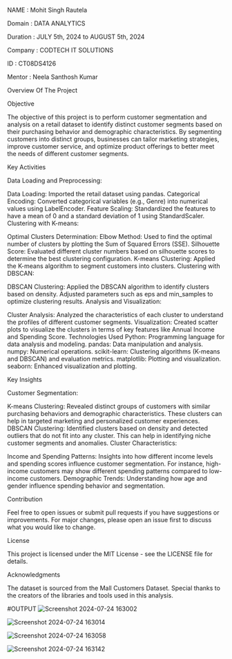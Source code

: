 NAME : Mohit Singh Rautela

Domain : DATA ANALYTICS

Duration : JULY 5th, 2024 to AUGUST 5th, 2024

Company :  CODTECH IT SOLUTIONS 

ID : CT08DS4126

Mentor :  Neela Santhosh Kumar 


Overview Of The Project 

Objective

The objective of this project is to perform customer segmentation and analysis on a retail dataset to identify distinct customer segments based on their purchasing behavior and demographic characteristics. By segmenting customers into distinct groups, businesses can tailor marketing strategies, improve customer service, and optimize product offerings to better meet the needs of different customer segments.

Key Activities

Data Loading and Preprocessing:

Data Loading: Imported the retail dataset using pandas.
Categorical Encoding: Converted categorical variables (e.g., Genre) into numerical values using LabelEncoder.
Feature Scaling: Standardized the features to have a mean of 0 and a standard deviation of 1 using StandardScaler.
Clustering with K-means:

Optimal Clusters Determination:
Elbow Method: Used to find the optimal number of clusters by plotting the Sum of Squared Errors (SSE).
Silhouette Score: Evaluated different cluster numbers based on silhouette scores to determine the best clustering configuration.
K-means Clustering: Applied the K-means algorithm to segment customers into clusters.
Clustering with DBSCAN:

DBSCAN Clustering: Applied the DBSCAN algorithm to identify clusters based on density. Adjusted parameters such as eps and min_samples to optimize clustering results.
Analysis and Visualization:

Cluster Analysis: Analyzed the characteristics of each cluster to understand the profiles of different customer segments.
Visualization: Created scatter plots to visualize the clusters in terms of key features like Annual Income and Spending Score.
Technologies Used
Python: Programming language for data analysis and modeling.
pandas: Data manipulation and analysis.
numpy: Numerical operations.
scikit-learn: Clustering algorithms (K-means and DBSCAN) and evaluation metrics.
matplotlib: Plotting and visualization.
seaborn: Enhanced visualization and plotting.


Key Insights

Customer Segmentation:

K-means Clustering: Revealed distinct groups of customers with similar purchasing behaviors and demographic characteristics. These clusters can help in targeted marketing and personalized customer experiences.
DBSCAN Clustering: Identified clusters based on density and detected outliers that do not fit into any cluster. This can help in identifying niche customer segments and anomalies.
Cluster Characteristics:

Income and Spending Patterns: Insights into how different income levels and spending scores influence customer segmentation. For instance, high-income customers may show different spending patterns compared to low-income customers.
Demographic Trends: Understanding how age and gender influence spending behavior and segmentation.

Contribution

Feel free to open issues or submit pull requests if you have suggestions or improvements. For major changes, please open an issue first to discuss what you would like to change.


License

This project is licensed under the MIT License - see the LICENSE file for details.


Acknowledgments

The dataset is sourced from the Mall Customers Dataset.
Special thanks to the creators of the libraries and tools used in this analysis.


#OUTPUT
![Screenshot 2024-07-24 163002](https://github.com/user-attachments/assets/801f042c-eadc-4b60-82d5-ad74e0edae29)

![Screenshot 2024-07-24 163014](https://github.com/user-attachments/assets/e340df77-392f-4b7a-8298-bec9d4e94120)

![Screenshot 2024-07-24 163058](https://github.com/user-attachments/assets/f95261a5-f03a-4d15-b3c3-ff0f68fd0821)

![Screenshot 2024-07-24 163142](https://github.com/user-attachments/assets/4340dbf0-b78a-439a-abaf-3a6a97411e43)



